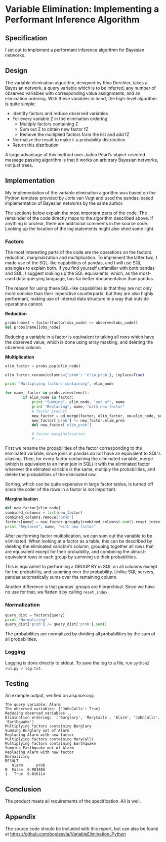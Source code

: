 # Variable Elimination: Implementing a Performant Inference Algorithm

## Specification

I set out to implement a performant inference algorithm for Bayesian networks.

## Design

The variable elimination algorithm, designed by Rina Derchter, takes a Bayesian network, a query variable which is to be inferred, any number of observed variables with corresponding value assignments, and an elimination ordering. With these variables in hand, the high-level algorithm is quite simple:

- Identify factors and reduce observed variables
- For every variable Z in the elimination ordering:
	- Multiply factors containing Z
	- Sum out Z to obtain new factor fZ
	- Remove the multiplied factors form the list and add fZ
- Normalize the result to make it a probability distribution
- Return this distribution

A large advantage of this method over Judea Pearl's object-oriented message passing algorithm is that it works on arbitrary Bayesian networks, not just trees.

## Implementation

My implementation of the variable elimination algorithm was based on the Python template provided by Joris van Vugt and used the pandas-based implementation of Bayesian networks by the same author.

The sections below explain the most important parts of the code. The remainder of the code directly maps to the algorithm described above. If anything is unclear, there are additional comments in the source code. Looking up the location of the log statements might also shed some light.

### Factors

The most interesting parts of the code are the operations on the factors: reduction, marginalization and multiplication. To implement the latter two, I made use of the SQL-like capabilities of pandas, and I will use SQL analogies to explain both. If you find yourself unfamiliar with both pandas and SQL, I suggest looking up the SQL equivalents, which, as the most-used data querying language, has far better documentation than pandas.

The reason for using these SQL-like capabilities is that they are not only more concise than their imperative counterparts, but they are also highly performant, making use of internal data structure in a way that outside operations cannot.

**Reduction**

```python
probs[name] = factor[factor[obs_node] == observed[obs_node]]
del probs[name][obs_node]
```

Reducing a variable in a factor is equivalent to taking all rows which have the observed value, which is done using array masking, and deleting the observed column.

**Multiplication**

```python
elim_factor = probs.pop(elim_node)

elim_factor.rename(columns={'prob': 'elim_prob'}, inplace=True)

print "Multiplying factors containing", elim_node

for name, factor in probs.viewitems():
		if elim_node in factor:
			print "Summing", elim_node, "out of", name
			print "Replacing", name, "with new factor"
			# factor product
			new_factor = pd.merge(factor, elim_factor, on=elim_node, sort=False)
			new_factor['prob'] *= new_factor.elim_prob
			del new_factor['elim_prob']

			# factor marginalization
			# ...
```

First we rename the probabilities of the factor corresponding to the eliminated variable, since joins in pandas do not have an equivalent to SQL's aliasing. Then, for every factor containing the eliminated variable, merge (which is equivalent to an inner join in SQL) it with the eliminated factor wherever the elimated variable is the same, multiply the probabilities, and delete the probabilities of the eliminated row.

Sorting, which can be quite expensive in large factor tables, is turned off since the order of the rows in a factor is not important.

**Marginalisation**

```python
del new_factor[elim_node]
combined_columns = list(new_factor)
combined_columns.remove('prob')
factors[name] = new_factor.groupby(combined_columns).sum().reset_index()
print "Replaced", name, "with new factor"
```

After performing factor multiplication, we can sum out the variable to be eliminated. When looking at a factor as a table, this can be described by deleting the eliminated variable's column, grouping together all rows that are equivalent except for their probability, and combining the almost-equivalent rows in each group by summing up their probabilities.

This is equivalent to performing a GROUP BY in SQL on all columns except for the probability, and summing over the probability. Unlike SQL servers, pandas automatically sums over the remaining column.

Another difference is that pandas' groups are hierarchical. Since we have no use for that, we flatten it by calling `reset_index`.

### Normalization

```python
query_dist = factors[query]
print "Normalizing"
query_dist['prob'] /= query_dist['prob'].sum()
```

The probabilities are normalized by dividing all probabilities by the sum of all probabilities.

### Logging

Logging is done directly to stdout. To save the log to a file, run `python2 run.py > log.txt`.

## Testing

An example output, verified on aispace.org:

```
The query variable: Alarm
The observed variables: {'JohnCalls': True}
Reducing observed variables...
Elimination ordering:  ['Burglary', 'MaryCalls', 'Alarm', 'JohnCalls', 'Earthquake']
Multiplying factors containing Burglary
Summing Burglary out of Alarm
Replacing Alarm with new factor
Multiplying factors containing MaryCalls
Multiplying factors containing Earthquake
Summing Earthquake out of Alarm
Replacing Alarm with new factor
Normalizing
RESULT
   Alarm      prob
0  False  0.983886
1   True  0.016114
```

## Conclusion

The product meets all requirements of the specification. All is well.

## Appendix

The source code should be included with this report, but can also be found at https://github.com/bopjesvla/VariableElimination_Python
